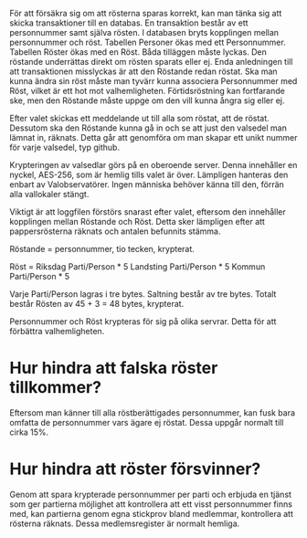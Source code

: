 För att försäkra sig om att rösterna sparas korrekt, kan man tänka sig att skicka transaktioner till en databas. En transaktion består av ett personnummer samt själva rösten. I databasen bryts kopplingen mellan personnummer och röst. Tabellen Personer ökas med ett Personnummer. Tabellen Röster ökas med en Röst. Båda tilläggen måste lyckas. Den röstande underrättas direkt om rösten sparats eller ej. Enda anledningen till att transaktionen misslyckas är att den Röstande redan röstat. Ska man kunna ändra sin röst måste man tyvärr kunna associera Personnummer med Röst, vilket är ett hot mot valhemligheten. Förtidsröstning kan fortfarande ske, men den Röstande måste uppge om den vill kunna ångra sig eller ej.

Efter valet skickas ett meddelande ut till alla som röstat, att de röstat. Dessutom ska den Röstande kunna gå in och se att just den valsedel man lämnat in, räknats. Detta går att genomföra om man skapar ett unikt nummer för varje valsedel, typ github.

Krypteringen av valsedlar görs på en oberoende server. Denna innehåller en nyckel, AES-256, som är hemlig tills valet är över. Lämpligen hanteras den enbart av Valobservatörer. Ingen människa behöver känna till den, förrän alla vallokaler stängt.

Viktigt är att loggfilen förstörs snarast efter valet, eftersom den innehåller kopplingen mellan Röstande och Röst. Detta sker lämpligen efter att pappersrösterna räknats och antalen befunnits stämma.

Röstande = personnummer, tio tecken, krypterat.

Röst = 
	Riksdag
		Parti/Person * 5 
	Landsting
		Parti/Person * 5
	Kommun
		Parti/Person * 5

Varje Parti/Person lagras i tre bytes.
Saltning består av tre bytes.
Totalt består Rösten av 45 + 3 = 48 bytes, krypterat.

Personnummer och Röst krypteras för sig på olika servrar. Detta för att förbättra valhemligheten.

# Hur hindra att falska röster tillkommer?

Eftersom man känner till alla röstberättigades personnummer, kan fusk bara omfatta de personnummer vars ägare ej röstat. Dessa uppgår normalt till cirka 15%.

# Hur hindra att röster försvinner?

Genom att spara krypterade personnummer per parti och erbjuda en tjänst som ger partierna möjlighet att kontrollera att ett visst personnummer finns med, kan partierna genom egna stickprov bland medlemmar, kontrollera att rösterna räknats. Dessa medlemsregister är normalt hemliga. 

